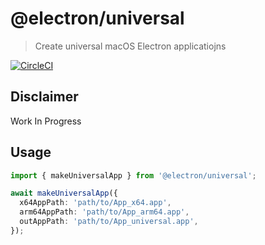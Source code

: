 # @electron/universal

> Create universal macOS Electron applicatiojns

[![CircleCI](https://circleci.com/gh/electron/universal.svg?style=svg)](https://circleci.com/gh/electron/universal)

## Disclaimer

Work In Progress

## Usage


```typescript
import { makeUniversalApp } from '@electron/universal';

await makeUniversalApp({
  x64AppPath: 'path/to/App_x64.app',
  arm64AppPath: 'path/to/App_arm64.app',
  outAppPath: 'path/to/App_universal.app',
});
```
